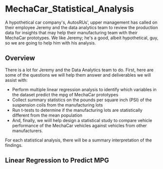 # MechaCar_Statistical_Analysis
A hypothetical car company's, AutosRUs’, upper management has called on their employee Jeremy and the data analytics team to review the production data for insights that may help their manufacturing team with their MechaCar prototypes. We like Jeremy; he's a good, albeit hypothetical, guy, so we are going to help him with his analysis.

## Overview
There is a lot for Jeremy and the Data Analytics team to do. First, here are some of the questions we will help them answer and deliverables we will assist with: 

- Perform multiple linear regression analysis to identify which variables in the dataset predict the mpg of MechaCar prototypes
- Collect summary statistics on the pounds per square inch (PSI) of the suspension coils from the manufacturing lots
- Run t-tests to determine if the manufacturing lots are statistically different from the mean population
- And, finally, we wiill help design a statistical study to compare vehicle performance of the MechaCar vehicles against vehicles from other manufacturers. 
 
For each statistical analysis, there will be a summary interpretation of the findings.

## Linear Regression to Predict MPG
